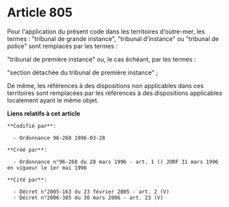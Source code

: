 # Article 805

Pour l'application du présent code dans les territoires d'outre-mer, les termes : "tribunal de grande instance", "tribunal
d'instance" ou "tribunal de police" sont remplacés par les termes :

"tribunal de première instance" ou, le cas échéant, par les termes :

"section détachée du tribunal de première instance" ;

De même, les références à des dispositions non applicables dans ces territoires sont remplacées par les références à des
dispositions applicables localement ayant le même objet.

**Liens relatifs à cet article**

	**Codifié par**:

	  - Ordonnance 96-268 1996-03-28

	**Créé par**:

	  - Ordonnance n°96-268 du 28 mars 1996 - art. 1 () JORF 31 mars 1996 en vigueur le 1er mai 1996

	**Cité par**:

	  - Décret n°2005-163 du 23 février 2005 - art. 2 (V)
	  - Décret n°2006-385 du 30 mars 2006 - art. 23 (V)
